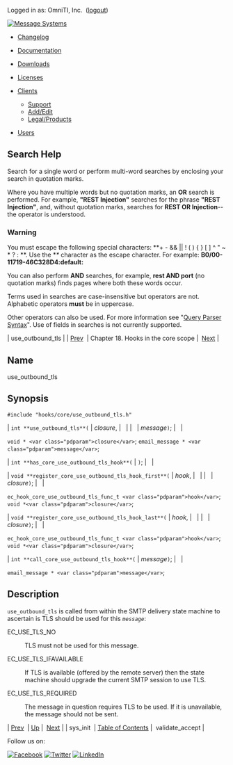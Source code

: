 Logged in as: OmniTI, Inc.  ([logout](https://support.messagesystems.com/logout.php))

[![Message Systems](https://support.messagesystems.com/images/ms-white205.png)](https://support.messagesystems.com/start.php) 

*   [Changelog](https://support.messagesystems.com/start.php?show=changelog)
*   [Documentation](https://support.messagesystems.com/docs/)
*   [Downloads](https://support.messagesystems.com/start.php)

*   [Licenses](https://support.messagesystems.com/license_summary.php)
*   <a href="">Clients</a>
    *   [Support](https://support.messagesystems.com/cs.php)
    *   [Add/Edit](https://support.messagesystems.com/edit_client.php)
    *   [Legal/Products](https://support.messagesystems.com/edit_products.php)
*   [Users](https://support.messagesystems.com/edit_customer.php)

## Search Help

Search for a single word or perform multi-word searches by enclosing your search in quotation marks.

Where you have multiple words but no quotation marks, an **OR** search is performed. For example, **"REST Injection"** searches for the phrase **"REST Injection"**, and, without quotation marks, searches for **REST OR Injection**--the operator is understood.

### Warning

You must escape the following special characters: **+ - && || ! ( ) { } [ ] ^ " ~ * ? : \**. Use the **\** character as the escape character. For example: **B0/00-11719-46C328D4\:default\:**

You can also perform **AND** searches, for example, **rest AND port** (no quotation marks) finds pages where both these words occur.

Terms used in searches are case-insensitive but operators are not. Alphabetic operators **must** be in uppercase.

Other operators can also be used. For more information see "[Query Parser Syntax](https://lucene.apache.org/core/old_versioned_docs/versions/3_0_0/queryparsersyntax.html)". Use of fields in searches is not currently supported.

| use_outbound_tls |
| [Prev](extending.hooks.core.sys_init.php)  | Chapter 18. Hooks in the core scope |  [Next](extending.hooks.core.validate_accept.php) |

<a name="extending.hooks.core.use_outbound_tls"></a>
## Name

use_outbound_tls

## Synopsis

`#include "hooks/core/use_outbound_tls.h"`

| `int **use_outbound_tls**(` | <var class="pdparam">closure</var>, |   |
|   | <var class="pdparam">message</var>`)`; |   |

`void * <var class="pdparam">closure</var>`;
`email_message * <var class="pdparam">message</var>`;

| `int **has_core_use_outbound_tls_hook**(` | `)`; |   |

| `void **register_core_use_outbound_tls_hook_first**(` | <var class="pdparam">hook</var>, |   |
|   | <var class="pdparam">closure</var>`)`; |   |

`ec_hook_core_use_outbound_tls_func_t <var class="pdparam">hook</var>`;
`void *<var class="pdparam">closure</var>`;

| `void **register_core_use_outbound_tls_hook_last**(` | <var class="pdparam">hook</var>, |   |
|   | <var class="pdparam">closure</var>`)`; |   |

`ec_hook_core_use_outbound_tls_func_t <var class="pdparam">hook</var>`;
`void *<var class="pdparam">closure</var>`;

| `int **call_core_use_outbound_tls_hook**(` | <var class="pdparam">message</var>`)`; |   |

`email_message * <var class="pdparam">message</var>`;<a name="idp22993072"></a>
## Description

`use_outbound_tls` is called from within the SMTP delivery state machine to ascertain is TLS should be used for this *`message`*:

<dl class="variablelist">

<dt>EC_USE_TLS_NO</dt>

<dd>

TLS must not be used for this message.

</dd>

<dt>EC_USE_TLS_IFAVAILABLE</dt>

<dd>

If TLS is available (offered by the remote server) then the state machine should upgrade the current SMTP session to use TLS.

</dd>

<dt>EC_USE_TLS_REQUIRED</dt>

<dd>

The message in question requires TLS to be used. If it is unavailable, the message should not be sent.

</dd>

</dl>

| [Prev](extending.hooks.core.sys_init.php)  | [Up](extending.hooks.core.php) |  [Next](extending.hooks.core.validate_accept.php) |
| sys_init  | [Table of Contents](index.php) |  validate_accept |

Follow us on:

[![Facebook](https://support.messagesystems.com/images/icon-facebook.png)](http://www.facebook.com/messagesystems) [![Twitter](https://support.messagesystems.com/images/icon-twitter.png)](http://twitter.com/#!/MessageSystems) [![LinkedIn](https://support.messagesystems.com/images/icon-linkedin.png)](http://www.linkedin.com/company/message-systems)